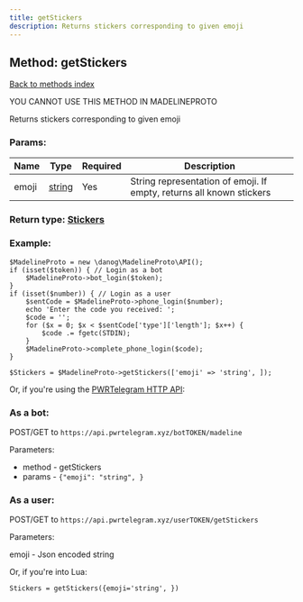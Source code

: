 ```yaml
---
title: getStickers
description: Returns stickers corresponding to given emoji
---
```

## Method: getStickers  
[Back to methods index](index.md)


YOU CANNOT USE THIS METHOD IN MADELINEPROTO


Returns stickers corresponding to given emoji

### Params:

| Name     |    Type       | Required | Description |
|----------|---------------|----------|-------------|
|emoji|[string](../types/string.md) | Yes|String representation of emoji. If empty, returns all known stickers|


### Return type: [Stickers](../types/Stickers.md)

### Example:


```
$MadelineProto = new \danog\MadelineProto\API();
if (isset($token)) { // Login as a bot
    $MadelineProto->bot_login($token);
}
if (isset($number)) { // Login as a user
    $sentCode = $MadelineProto->phone_login($number);
    echo 'Enter the code you received: ';
    $code = '';
    for ($x = 0; $x < $sentCode['type']['length']; $x++) {
        $code .= fgetc(STDIN);
    }
    $MadelineProto->complete_phone_login($code);
}

$Stickers = $MadelineProto->getStickers(['emoji' => 'string', ]);
```

Or, if you're using the [PWRTelegram HTTP API](https://pwrtelegram.xyz):

### As a bot:

POST/GET to `https://api.pwrtelegram.xyz/botTOKEN/madeline`

Parameters:

* method - getStickers
* params - `{"emoji": "string", }`



### As a user:

POST/GET to `https://api.pwrtelegram.xyz/userTOKEN/getStickers`

Parameters:

emoji - Json encoded string




Or, if you're into Lua:

```
Stickers = getStickers({emoji='string', })
```

